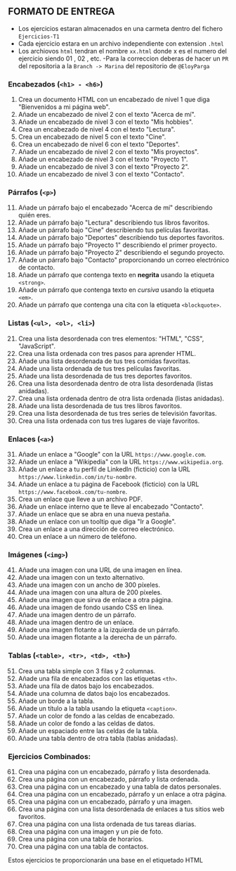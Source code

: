 
## FORMATO DE ENTREGA

- Los ejercicios estaran almacenados en una carmeta dentro del fichero `Ejercicios-T1`
- Cada ejercicio estara en un archivo independiente con extension `.html`
- Los archiovos `html` tendran el nombre `xx.html` donde x es el numero del ejercicio siendo 01 , 02 , etc.
-Para la correccion deberas de hacer un `PR` del repositoria a la `Branch -> Marina` del repositorio de `@EloyParga` 




### Encabezados (`<h1> - <h6>`)
1. Crea un documento HTML con un encabezado de nivel 1 que diga "Bienvenidos a mi página web".
2. Añade un encabezado de nivel 2 con el texto "Acerca de mí".
3. Añade un encabezado de nivel 3 con el texto "Mis hobbies".
4. Crea un encabezado de nivel 4 con el texto "Lectura".
5. Crea un encabezado de nivel 5 con el texto "Cine".
6. Crea un encabezado de nivel 6 con el texto "Deportes".
7. Añade un encabezado de nivel 2 con el texto "Mis proyectos".
8. Añade un encabezado de nivel 3 con el texto "Proyecto 1".
9. Añade un encabezado de nivel 3 con el texto "Proyecto 2".
10. Añade un encabezado de nivel 3 con el texto "Contacto".

### Párrafos (`<p>`)
11. Añade un párrafo bajo el encabezado "Acerca de mí" describiendo quién eres.
12. Añade un párrafo bajo "Lectura" describiendo tus libros favoritos.
13. Añade un párrafo bajo "Cine" describiendo tus películas favoritas.
14. Añade un párrafo bajo "Deportes" describiendo tus deportes favoritos.
15. Añade un párrafo bajo "Proyecto 1" describiendo el primer proyecto.
16. Añade un párrafo bajo "Proyecto 2" describiendo el segundo proyecto.
17. Añade un párrafo bajo "Contacto" proporcionando un correo electrónico de contacto.
18. Añade un párrafo que contenga texto en **negrita** usando la etiqueta `<strong>`.
19. Añade un párrafo que contenga texto en *cursiva* usando la etiqueta `<em>`.
20. Añade un párrafo que contenga una cita con la etiqueta `<blockquote>`.

### Listas (`<ul>, <ol>, <li>`)
21. Crea una lista desordenada con tres elementos: "HTML", "CSS", "JavaScript".
22. Crea una lista ordenada con tres pasos para aprender HTML.
23. Añade una lista desordenada de tus tres comidas favoritas.
24. Añade una lista ordenada de tus tres películas favoritas.
25. Añade una lista desordenada de tus tres deportes favoritos.
26. Crea una lista desordenada dentro de otra lista desordenada (listas anidadas).
27. Crea una lista ordenada dentro de otra lista ordenada (listas anidadas).
28. Añade una lista desordenada de tus tres libros favoritos.
29. Crea una lista desordenada de tus tres series de televisión favoritas.
30. Crea una lista ordenada con tus tres lugares de viaje favoritos.

### Enlaces (`<a>`)
31. Añade un enlace a "Google" con la URL `https://www.google.com`.
32. Añade un enlace a "Wikipedia" con la URL `https://www.wikipedia.org`.
33. Añade un enlace a tu perfil de LinkedIn (ficticio) con la URL `https://www.linkedin.com/in/tu-nombre`.
34. Añade un enlace a tu página de Facebook (ficticio) con la URL `https://www.facebook.com/tu-nombre`.
35. Crea un enlace que lleve a un archivo PDF.
36. Añade un enlace interno que te lleve al encabezado "Contacto".
37. Añade un enlace que se abra en una nueva pestaña.
38. Añade un enlace con un tooltip que diga "Ir a Google".
39. Crea un enlace a una dirección de correo electrónico.
40. Crea un enlace a un número de teléfono.

### Imágenes (`<img>`)
41. Añade una imagen con una URL de una imagen en línea.
42. Añade una imagen con un texto alternativo.
43. Añade una imagen con un ancho de 300 píxeles.
44. Añade una imagen con una altura de 200 píxeles.
45. Añade una imagen que sirva de enlace a otra página.
46. Añade una imagen de fondo usando CSS en línea.
47. Añade una imagen dentro de un párrafo.
48. Añade una imagen dentro de un enlace.
49. Añade una imagen flotante a la izquierda de un párrafo.
50. Añade una imagen flotante a la derecha de un párrafo.

### Tablas (`<table>, <tr>, <td>, <th>`)
51. Crea una tabla simple con 3 filas y 2 columnas.
52. Añade una fila de encabezados con las etiquetas `<th>`.
53. Añade una fila de datos bajo los encabezados.
54. Añade una columna de datos bajo los encabezados.
55. Añade un borde a la tabla.
56. Añade un título a la tabla usando la etiqueta `<caption>`.
57. Añade un color de fondo a las celdas de encabezado.
58. Añade un color de fondo a las celdas de datos.
59. Añade un espaciado entre las celdas de la tabla.
60. Añade una tabla dentro de otra tabla (tablas anidadas).

### Ejercicios Combinados:
61. Crea una página con un encabezado, párrafo y lista desordenada.
62. Crea una página con un encabezado, párrafo y lista ordenada.
63. Crea una página con un encabezado y una tabla de datos personales.
64. Crea una página con un encabezado, párrafo y un enlace a otra página.
65. Crea una página con un encabezado, párrafo y una imagen.
66. Crea una página con una lista desordenada de enlaces a tus sitios web favoritos.
67. Crea una página con una lista ordenada de tus tareas diarias.
68. Crea una página con una imagen y un pie de foto.
69. Crea una página con una tabla de horarios.
70. Crea una página con una tabla de contactos.


Estos ejercicios te proporcionarán una base en el etiquetado HTML 